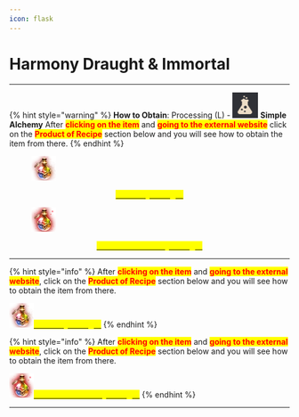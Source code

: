 ```yaml
---
icon: flask
---
```


# Harmony Draught & Immortal

***

{% hint style="warning" %}
**How to Obtain**: Processing (L) - <img src="../../.gitbook/assets/QQ截图20221109033054.png" alt="" data-size="line"> **Simple Alchemy**  After <mark style="color:red;">**clicking on the item**</mark> and <mark style="color:red;">**going to the external website**</mark> click on the <mark style="color:red;">**Product of Recipe**</mark> section below and you will see how to obtain the item from there.
{% endhint %}

<figure><img src="../../.gitbook/assets/image (33).png" alt=""><figcaption></figcaption></figure>

<p align="center"><a href="https://bdocodex.com/us/item/1399/"><mark style="color:yellow;"><strong>Harmony Draught</strong></mark></a></p>

<figure><img src="../../.gitbook/assets/image (35).png" alt=""><figcaption></figcaption></figure>

<p align="center"><a href="https://bdocodex.com/us/item/1400/"><mark style="color:yellow;"><strong>Immortal: Harmony Draught</strong></mark></a></p>

***



{% hint style="info" %}
After <mark style="color:red;">**clicking on the item**</mark> and <mark style="color:red;">**going to the external website**</mark>, click on the <mark style="color:red;">**Product of Recipe**</mark> section below and you will see how to obtain the item from there.

![](<../../.gitbook/assets/image (32).png>)[<mark style="color:yellow;">**Harmony Draught**</mark>](https://bdocodex.com/us/item/1399/)
{% endhint %}

{% hint style="info" %}
After <mark style="color:red;">**clicking on the item**</mark> and <mark style="color:red;">**going to the external website**</mark>, click on the <mark style="color:red;">**Product of Recipe**</mark> section below and you will see how to obtain the item from there.

![](<../../.gitbook/assets/image (34).png>)[<mark style="color:yellow;">**Immortal: Harmony Draught**</mark>](https://bdocodex.com/us/item/1400/)
{% endhint %}





***
